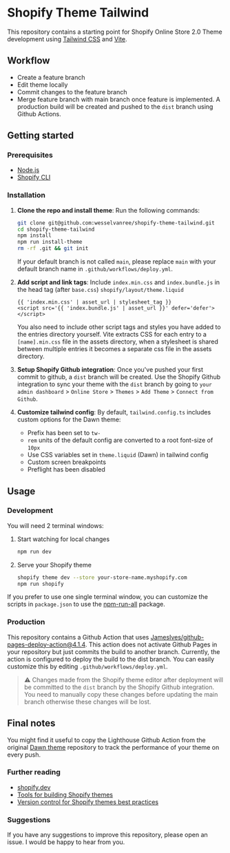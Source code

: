 # Shopify Theme Tailwind

This repository contains a starting point for Shopify Online Store 2.0 Theme
development using [Tailwind CSS](https://tailwindcss.com) and [Vite](https://vitejs.dev).

## Workflow

- Create a feature branch
- Edit theme locally
- Commit changes to the feature branch
- Merge feature branch with main branch once feature is implemented. A production build will be created and pushed to the `dist` branch using Github Actions.

## Getting started

### Prerequisites

- [Node.js](https://nodejs.org/)
- [Shopify CLI](https://shopify.dev/themes/getting-started/create#step-1-install-shopify-cli)

### Installation

1. **Clone the repo and install theme**: Run the following commands:

   ```bash
   git clone git@github.com:wesselvanree/shopify-theme-tailwind.git
   cd shopify-theme-tailwind
   npm install
   npm run install-theme
   rm -rf .git && git init
   ```

   If your default branch is not called `main`, please replace `main` with your
   default branch name in `.github/workflows/deploy.yml`.

2. **Add script and link tags**: Include `index.min.css` and `index.bundle.js` in the head tag (after `base.css`) `shopify/layout/theme.liquid`

   ```liquid
   {{ 'index.min.css' | asset_url | stylesheet_tag }}
   <script src='{{ 'index.bundle.js' | asset_url }}' defer='defer'></script>
   ```

   You also need to include other script tags and styles you have added to the entries directory yourself. Vite extracts CSS for each entry to a `[name].min.css` file in the assets directory, when a stylesheet is shared between multiple entries it becomes a separate css file in the assets directory.

3. **Setup Shopify Github integration**: Once you've pushed your first commit to github, a `dist` branch will be
   created. Use the Shopify Github integration to sync your theme with the
   `dist` branch by going to `your admin dashboard` > `Online Store` >
   `Themes` > `Add Theme` > `Connect from Github`.

4. **Customize tailwind config**: By default, `tailwind.config.ts` includes custom options for the Dawn theme:

   - Prefix has been set to `tw-`
   - `rem` units of the default config are converted to a root font-size of `10px`
   - Use CSS variables set in `theme.liquid` (Dawn) in tailwind config
   - Custom screen breakpoints
   - Preflight has been disabled

## Usage

### Development

You will need 2 terminal windows:

1. Start watching for local changes

   ```bash
   npm run dev
   ```

2. Serve your Shopify theme

   ```bash
   shopify theme dev --store your-store-name.myshopify.com
   npm run shopify
   ```

If you prefer to use one single terminal window, you can customize the scripts
in `package.json` to use the [npm-run-all](https://www.npmjs.com/package/npm-run-all) package.

### Production

This repository contains a Github Action that uses
[JamesIves/github-pages-deploy-action@4.1.4](https://github.com/JamesIves/github-pages-deploy-action).
This action does not activate Github Pages in your repository but just commits
the build to another branch. Currently, the action is configured to deploy the
build to the dist branch. You can easily customize this by editing
`.github/workflows/deploy.yml`.

> :warning: Changes made from the Shopify theme editor after deployment will be committed to the `dist` branch by the Shopify Github integration. You need to manually copy these changes before updating the main branch otherwise these changes will be lost.

## Final notes

You might find it useful to copy the Lighthouse Github Action from the original
[Dawn theme](https://github.com/Shopify/dawn) repository to track the
performance of your theme on every push.

### Further reading

- [shopify.dev](https://shopify.dev)
- [Tools for building Shopify themes](https://shopify.dev/themes/tools)
- [Version control for Shopify themes best practices](https://shopify.dev/themes/best-practices/version-control)

### Suggestions

If you have any suggestions to improve this repository, please open an issue. I
would be happy to hear from you.
